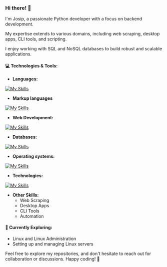 ### Hi there! 👋

I'm Josip, a passionate Python developer with a focus on backend development.

My expertise extends to various domains, including web scraping, desktop apps, CLI tools, and scripting. 

I enjoy working with SQL and NoSQL databases to build robust and scalable applications.

#### 💻 Technologies & Tools:
- **Languages:**

[![My Skills](https://skillicons.dev/icons?i=python,js,rust,php)](https://skillicons.dev)

- **Markup languages**

[![My Skills](https://skillicons.dev/icons?i=html,css)](https://skillicons.dev)

- **Web Development:**

[![My Skills](https://skillicons.dev/icons?i=flask,bootstrap,react)](https://skillicons.dev)
- **Databases:**

[![My Skills](https://skillicons.dev/icons?i=sqlite,mysql,redis,mongodb)](https://skillicons.dev)

- **Operating systems:**

[![My Skills](https://skillicons.dev/icons?i=windows,linux,ubuntu)](https://skillicons.dev)

- **Technologies:**

[![My Skills](https://skillicons.dev/icons?i=git,github,docker,vscode)](https://skillicons.dev)

- **Other Skills:**
  - Web Scraping
  - Desktop Apps
  - CLI Tools
  - Automation

#### 🚀 Currently Exploring:
- Linux and Linux Administration
- Setting up and managing Linux servers

Feel free to explore my repositories, and don't hesitate to reach out for collaboration or discussions. Happy coding! 🚀
